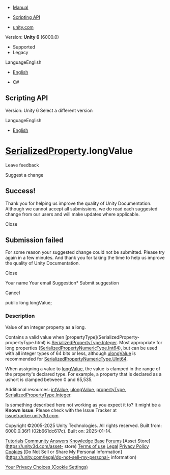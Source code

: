 [ ]()

  * [Manual](../Manual/index.html)
  * [Scripting API](../ScriptReference/index.html)

  * [unity.com](https://unity.com/)

Version: **Unity 6** (6000.0)

  * Supported
  * Legacy

LanguageEnglish

  * [English]()

  * C#

[ ](https://docs.unity3d.com)

## Scripting API

Version: Unity 6 Select a different version

LanguageEnglish

  * [English]()

#  [SerializedProperty](SerializedProperty.html).longValue

Leave feedback

Suggest a change

## Success!

Thank you for helping us improve the quality of Unity Documentation. Although
we cannot accept all submissions, we do read each suggested change from our
users and will make updates where applicable.

Close

## Submission failed

For some reason your suggested change could not be submitted. Please <a>try
again</a> in a few minutes. And thank you for taking the time to help us
improve the quality of Unity Documentation.

Close

Your name Your email Suggestion* Submit suggestion

Cancel

[ ]()

public long longValue;

### Description

Value of an integer property as a long.

Contains a valid value when [propertyType](SerializedProperty-
propertyType.html) is
[SerializedPropertyType.Integer](SerializedPropertyType.Integer.html). Most
appropriate for long properties
([SerializedPropertyNumericType.Int64](SerializedPropertyNumericType.Int64.html)),
but can be used with all integer types of 64 bits or less, although
[ulongValue](SerializedProperty-ulongValue.html) is recommended for
[SerializedPropertyNumericType.UInt64](SerializedPropertyNumericType.UInt64.html).  
  
When assigning a value to [longValue](SerializedProperty-longValue.html), the
value is clamped in the range of the property's declared type. For example, a
property that is declared as a ushort is clamped between 0 and 65,535.  
  
Additional resources: [intValue](SerializedProperty-intValue.html),
[ulongValue](SerializedProperty-ulongValue.html),
[propertyType](SerializedProperty-propertyType.html),
[SerializedPropertyType.Integer](SerializedPropertyType.Integer.html).

Is something described here not working as you expect it to? It might be a
**Known Issue**. Please check with the Issue Tracker at
[issuetracker.unity3d.com](https://issuetracker.unity3d.com).

Copyright ©2005-2025 Unity Technologies. All rights reserved. Built from:
6000.0.36f1 (02b661dc617c). Built on: 2025-01-14.

[Tutorials](https://unity3d.com/learn) [Community
Answers](https://answers.unity3d.com) [Knowledge
Base](https://support.unity3d.com/hc/en-us)
[Forums](https://forum.unity3d.com) [Asset Store](https://unity3d.com/asset-
store) [Terms of use](https://docs.unity3d.com/Manual/TermsOfUse.html)
[Legal](https://unity.com/legal) [Privacy
Policy](https://unity.com/legal/privacy-policy)
[Cookies](https://unity.com/legal/cookie-policy) [Do Not Sell or Share My
Personal Information](https://unity.com/legal/do-not-sell-my-personal-
information)

[Your Privacy Choices (Cookie Settings)](javascript:void\(0\);)

